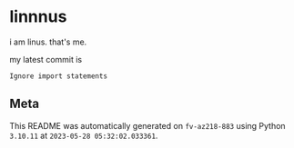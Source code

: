 # linnnus

i am linus. that's me.

my latest commit is

```
Ignore import statements
```

## Meta

This README was automatically generated on `fv-az218-883` using Python
`3.10.11` at `2023-05-28 05:32:02.033361`.
